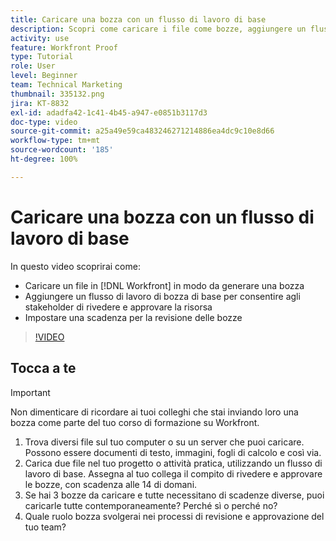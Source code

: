 ```yaml
---
title: Caricare una bozza con un flusso di lavoro di base
description: Scopri come caricare i file come bozze, aggiungere un flusso di lavoro di bozza di base per la revisione e l’approvazione degli stakeholder e impostare le scadenze per la revisione delle bozze in  [!DNL Workfront].
activity: use
feature: Workfront Proof
type: Tutorial
role: User
level: Beginner
team: Technical Marketing
thumbnail: 335132.png
jira: KT-8832
exl-id: adadfa42-1c41-4b45-a947-e0851b3117d3
doc-type: video
source-git-commit: a25a49e59ca483246271214886ea4dc9c10e8d66
workflow-type: tm+mt
source-wordcount: '185'
ht-degree: 100%

---
```


# Caricare una bozza con un flusso di lavoro di base

In questo video scoprirai come:

* Caricare un file in [!DNL Workfront] in modo da generare una bozza
* Aggiungere un flusso di lavoro di bozza di base per consentire agli stakeholder di rivedere e approvare la risorsa
* Impostare una scadenza per la revisione delle bozze

>[!VIDEO](https://video.tv.adobe.com/v/335132/?quality=12&learn=on)

## Tocca a te

>[!IMPORTANT]
>
>Non dimenticare di ricordare ai tuoi colleghi che stai inviando loro una bozza come parte del tuo corso di formazione su Workfront.


1. Trova diversi file sul tuo computer o su un server che puoi caricare. Possono essere documenti di testo, immagini, fogli di calcolo e così via.
1. Carica due file nel tuo progetto o attività pratica, utilizzando un flusso di lavoro di base. Assegna al tuo collega il compito di rivedere e approvare le bozze, con scadenza alle 14 di domani.
1. Se hai 3 bozze da caricare e tutte necessitano di scadenze diverse, puoi caricarle tutte contemporaneamente? Perché sì o perché no?
1. Quale ruolo bozza svolgerai nei processi di revisione e approvazione del tuo team?

<!--
## Learn more
* Supported proofing file types
* Configure a proof
-->

<!--
## Guides
* Plan a basic workflow worksheet
* Upload proofs in Workfront
-->
